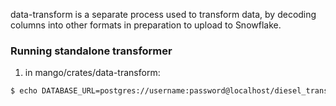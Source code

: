 
data-transform is a separate process used to transform data, by decoding columns into other formats in preparation to upload to Snowflake.

### Running standalone transformer

1. in mango/crates/data-transform:
```sh
$ echo DATABASE_URL=postgres://username:password@localhost/diesel_transform_demo > .env
```